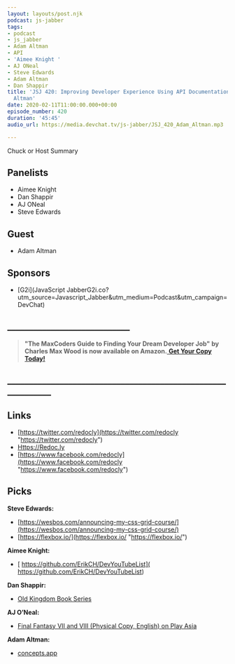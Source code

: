```yaml
---
layout: layouts/post.njk
podcast: js-jabber
tags:
- podcast
- js_jabber
- Adam Altman
- API
- 'Aimee Knight '
- AJ ONeal
- Steve Edwards
- Adam Altman
- Dan Shappir
title: 'JSJ 420: Improving Developer Experience Using API Documentation with Adam
  Altman'
date: 2020-02-11T11:00:00.000+00:00
episode_number: 420
duration: '45:45'
audio_url: https://media.devchat.tv/js-jabber/JSJ_420_Adam_Altman.mp3

---
```

Chuck or Host Summary

## Panelists

* Aimee Knight
* Dan Shappir
* AJ ONeal
* Steve Edwards

## Guest

* Adam Altman

## Sponsors

* [G2i](JavaScript JabberG2i.co?utm_source=Javascript_Jabber&utm_medium=Podcast&utm_campaign=DevChat)

## **____________________________**

> **"The MaxCoders Guide to Finding Your Dream Developer Job" by Charles Max Wood is now available on Amazon.**[ **Get Your Copy Today!**](https://www.amazon.com/gp/product/B081MBL5C9/ref=as_li_ss_tl?ie=UTF8&linkCode=sl1&tag=devchattv-20&linkId=9d61363241636e2546ef46abba198746&language=en_US)

## **____________________________________________________________**

## Links

* [https://twitter.com/redocly](https://twitter.com/redocly "https://twitter.com/redocly")
* [Https://Redoc.ly](https://redoc.ly)
* [https://www.facebook.com/redocly](https://www.facebook.com/redocly "https://www.facebook.com/redocly")

## Picks

**Steve Edwards:**

* [https://wesbos.com/announcing-my-css-grid-course/](https://wesbos.com/announcing-my-css-grid-course/)
* [https://flexbox.io/](https://flexbox.io/ "https://flexbox.io/")

**Aimee Knight:**

* [ https://github.com/ErikCH/DevYouTubeList]( https://github.com/ErikCH/DevYouTubeList)

**Dan Shappir:**

* [Old Kingdom Book Series](https://en.wikipedia.org/wiki/Old_Kingdom_(book_series))

**AJ O’Neal:**

* [Final Fantasy VII and VIII (Physical Copy, English) on Play Asia](https://www.play-asia.com/final-fantasy-vii-final-fantasy-viii-remastered-twin-pack-multi/13/70cs9p)

**Adam Altman:**

* [concepts.app](concepts.app)